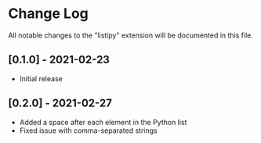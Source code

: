 # Change Log

All notable changes to the "listipy" extension will be documented in this file.

## [0.1.0] - 2021-02-23

- Initial release

## [0.2.0] - 2021-02-27

- Added a space after each element in the Python list
- Fixed issue with comma-separated strings
